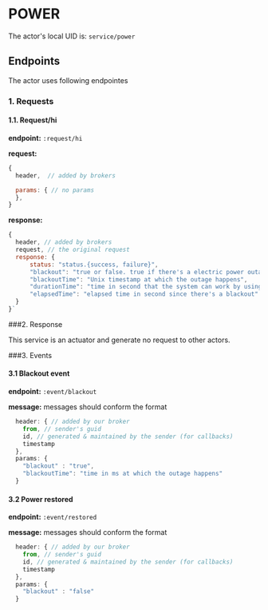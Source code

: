 POWER
======


The actor's local UID is: `service/power`

## Endpoints
The actor uses following endpointes

### 1. Requests

#### 1.1. Request/hi

**endpoint:** `:request/hi`

**request:**
```js
{
  header,  // added by brokers

  params: { // no params
  },
}
```
**response:**
```js
{
  header, // added by brokers
  request, // the original request
  response: {
      status: "status.{success, failure}",
      "blackout": "true or false. true if there's a electric power outage",
      "blackoutTime": "Unix timestamp at which the outage happens",
      "durationTime": "time in second that the system can work by using battery",
      "elapsedTime": "elapsed time in second since there's a blackout"
  }
}`
```
###2. Response

This service is an actuator and generate no request to other actors.

###3. Events

#### 3.1 Blackout event

**endpoint:** `:event/blackout`

**message:** messages should conform the format
```js
  header: { // added by our broker
    from, // sender's guid
    id, // generated & maintained by the sender (for callbacks)
    timestamp
  },
  params: {
    "blackout" : "true",
    "blackoutTime": "time in ms at which the outage happens"
  }  
```

#### 3.2 Power restored

**endpoint:** `:event/restored`

**message:** messages should conform the format
```js
  header: { // added by our broker
    from, // sender's guid
    id, // generated & maintained by the sender (for callbacks)
    timestamp
  },
  params: {
    "blackout" : "false"
  }  
```
